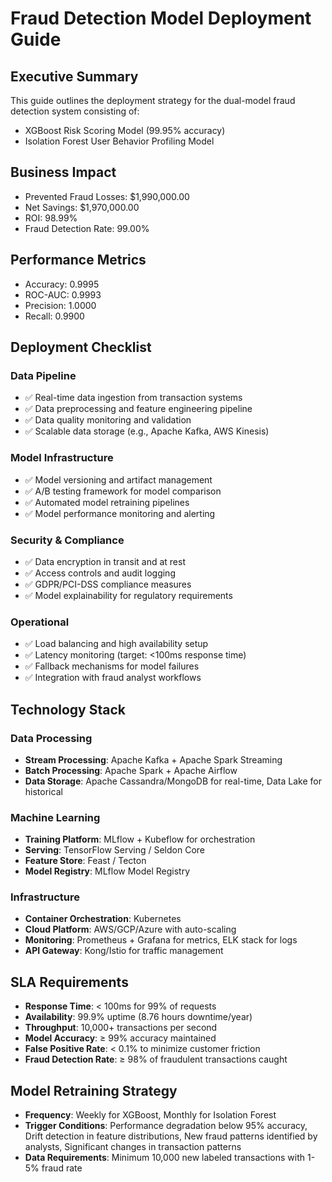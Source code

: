 # Fraud Detection Model Deployment Guide

## Executive Summary
This guide outlines the deployment strategy for the dual-model fraud detection system consisting of:
- XGBoost Risk Scoring Model (99.95% accuracy)
- Isolation Forest User Behavior Profiling Model

## Business Impact
- Prevented Fraud Losses: $1,990,000.00
- Net Savings: $1,970,000.00
- ROI: 98.99%
- Fraud Detection Rate: 99.00%

## Performance Metrics
- Accuracy: 0.9995
- ROC-AUC: 0.9993
- Precision: 1.0000
- Recall: 0.9900

## Deployment Checklist
### Data Pipeline
- ✅ Real-time data ingestion from transaction systems
- ✅ Data preprocessing and feature engineering pipeline
- ✅ Data quality monitoring and validation
- ✅ Scalable data storage (e.g., Apache Kafka, AWS Kinesis)
### Model Infrastructure
- ✅ Model versioning and artifact management
- ✅ A/B testing framework for model comparison
- ✅ Automated model retraining pipelines
- ✅ Model performance monitoring and alerting
### Security & Compliance
- ✅ Data encryption in transit and at rest
- ✅ Access controls and audit logging
- ✅ GDPR/PCI-DSS compliance measures
- ✅ Model explainability for regulatory requirements
### Operational
- ✅ Load balancing and high availability setup
- ✅ Latency monitoring (target: <100ms response time)
- ✅ Fallback mechanisms for model failures
- ✅ Integration with fraud analyst workflows

## Technology Stack
### Data Processing
- **Stream Processing**: Apache Kafka + Apache Spark Streaming
- **Batch Processing**: Apache Spark + Apache Airflow
- **Data Storage**: Apache Cassandra/MongoDB for real-time, Data Lake for historical
### Machine Learning
- **Training Platform**: MLflow + Kubeflow for orchestration
- **Serving**: TensorFlow Serving / Seldon Core
- **Feature Store**: Feast / Tecton
- **Model Registry**: MLflow Model Registry
### Infrastructure
- **Container Orchestration**: Kubernetes
- **Cloud Platform**: AWS/GCP/Azure with auto-scaling
- **Monitoring**: Prometheus + Grafana for metrics, ELK stack for logs
- **API Gateway**: Kong/Istio for traffic management

## SLA Requirements  
- **Response Time**: < 100ms for 99% of requests
- **Availability**: 99.9% uptime (8.76 hours downtime/year)
- **Throughput**: 10,000+ transactions per second
- **Model Accuracy**: ≥ 99% accuracy maintained
- **False Positive Rate**: < 0.1% to minimize customer friction
- **Fraud Detection Rate**: ≥ 98% of fraudulent transactions caught

## Model Retraining Strategy
- **Frequency**: Weekly for XGBoost, Monthly for Isolation Forest
- **Trigger Conditions**: Performance degradation below 95% accuracy, Drift detection in feature distributions, New fraud patterns identified by analysts, Significant changes in transaction patterns
- **Data Requirements**: Minimum 10,000 new labeled transactions with 1-5% fraud rate
